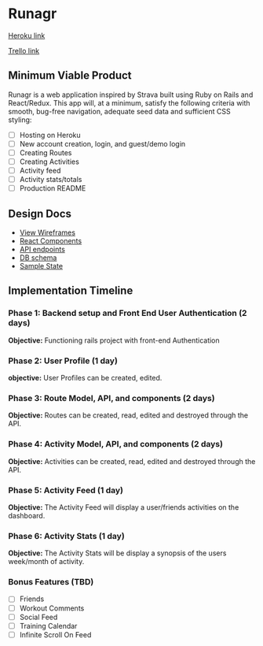 # Runagr

[Heroku link][heroku]

[Trello link][trello]

[heroku]: https://runagr.herokuapp.com/
[trello]: https://trello.com/b/Bt4zMNjc/runagr

## Minimum Viable Product

Runagr is a web application inspired by Strava built using Ruby on Rails
and React/Redux.  This app will, at a minimum, satisfy the
following criteria with smooth, bug-free navigation, adequate seed data and
sufficient CSS styling:

- [ ] Hosting on Heroku
- [ ] New account creation, login, and guest/demo login
- [ ] Creating Routes
- [ ] Creating Activities
- [ ] Activity feed
- [ ] Activity stats/totals
- [ ] Production README

## Design Docs
* [View Wireframes][wireframes]
* [React Components][components]
* [API endpoints][api-endpoints]
* [DB schema][schema]
* [Sample State][sample-state]

[wireframes]: docs/wireframes
[components]: docs/component-hierarchy.md
[sample-state]: docs/sample-state.md
[api-endpoints]: docs/api-endpoints.md
[schema]: docs/schema.md

## Implementation Timeline

### Phase 1: Backend setup and Front End User Authentication (2 days)

**Objective:** Functioning rails project with front-end Authentication

### Phase 2: User Profile (1 day)

**objective:** User Profiles can be created, edited.

### Phase 3: Route Model, API, and components (2 days)

**Objective:** Routes can be created, read, edited and destroyed through the API.

### Phase 4: Activity Model, API, and components (2 days)

**Objective:** Activities can be created, read, edited and destroyed through the API.

### Phase 5: Activity Feed (1 day)

**Objective:** The Activity Feed will display a user/friends activities on the dashboard.

### Phase 6: Activity Stats (1 day)

**Objective:** The Activity Stats will be display a synopsis of the users week/month of activity.

### Bonus Features (TBD)
- [ ] Friends
- [ ] Workout Comments
- [ ] Social Feed
- [ ] Training Calendar
- [ ] Infinite Scroll On Feed
